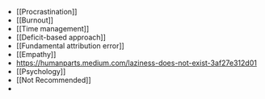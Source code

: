 - [[Procrastination]]
- [[Burnout]]
- [[Time management]]
- [[Deficit-based approach]]
- [[Fundamental attribution error]]
- [[Empathy]]
- https://humanparts.medium.com/laziness-does-not-exist-3af27e312d01
- [[Psychology]]
- [[Not Recommended]]
-